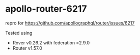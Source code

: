 # apollo-router-6217

repro for https://github.com/apollographql/router/issues/6217

Tested using

- Rover v0.26.2 with federation =2.9.0
- Router v1.57.0
